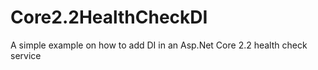 # Core2.2HealthCheckDI

A simple example on how to add DI in an Asp.Net Core 2.2 health check service
